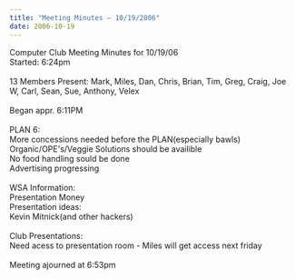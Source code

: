 ```yaml
---
title: "Meeting Minutes – 10/19/2006"
date: 2006-10-19
---
```

Computer Club Meeting Minutes for 10/19/06<br />
Started: 6:24pm<br />
<br />
13 Members Present: Mark, Miles, Dan, Chris, Brian, Tim, Greg, Craig, Joe W, Carl, Sean, Sue, Anthony, Velex<br />
<br />
Began appr. 6:11PM<br />
<br />
PLAN 6:<br />
More concessions needed before the PLAN(especially bawls)<br />
Organic/OPE's/Veggie Solutions should be availible<br />
No food handling sould be done<br />
Advertising progressing<br />
<br />
WSA Information:<br />
Presentation Money<br />
Presentation ideas:<br />
Kevin Mitnick(and other hackers)<br />
<br />
Club Presentations:<br />
Need acess to presentation room - Miles will get access next friday<br />
<br />
Meeting ajourned at 6:53pm<br />
